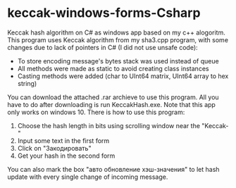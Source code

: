# keccak-windows-forms-Csharp

Keccak hash algorithm on C# as windows app based on my c++ alogoritm. This program uses Keccak algorithm from my sha3.cpp program, with some changes due to lack of pointers in C# (I did not use unsafe code):
- To store encoding message's bytes stack was used instead of queue
- All methods were made as static to avoid creating class instances
- Casting methods were added (char to UInt64 matrix, UInt64 array to hex string)

You can download the attached .rar archieve to use this program. All you have to do after downloading is run KeccakHash.exe. Note that this app only works on windows 10. There is how to use this program:
1) Choose the hash length in bits using scrolling window near the "Keccak-"
2) Input some text in the first form
3) Click on "Закодировать"
4) Get your hash in the second form

You can also mark the box "авто обновление хэш-значения" to let hash update with every single change of incoming message.
